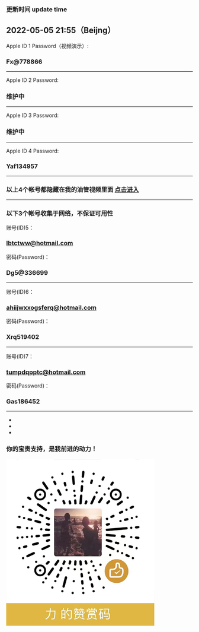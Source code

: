 
### 更新时间 update time
 2022-05-05   21:55（Beijng）
---

Apple ID 1 Password（视频演示）:

### Fx@778866
---
Apple ID 2 Password:

### 维护中
---
Apple ID 3 Password:

### 维护中
---
Apple ID 4 Password:

### Yaf134957

---

### 以上4个帐号都隐藏在我的油管视频里面  [点击进入](https://www.youtube.com/channel/UCXPSzwcs0pspPTAI2rcaBgQ "悬停显示")
-------------------------------------------
### 以下3个帐号收集于网络，不保证可用性

账号(ID)5：
### lbtctww@hotmail.com
密码(Password)：
### Dg5@336699
-------------------------------------------
账号(ID)6：
### ahiijwxxogsferq@hotmail.com
密码(Password)：
### Xrq519402
-------------------------------------------
账号(ID)7：
### tumpdqpptc@hotmail.com
密码(Password)：
### Gas186452
-------------------------------------------

-
-
-






   ### 你的宝贵支持，是我前进的动力！

![weixin](https://github.com/raoli1986/raoli1986.github.io/blob/main/weixinS.jpg)
